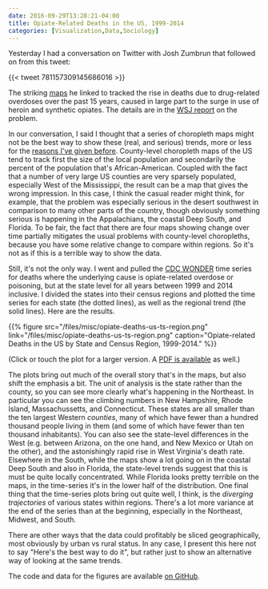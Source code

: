 ```yaml
---
date: 2016-09-29T13:28:21-04:00
title: Opiate-Related Deaths in the US, 1999-2014
categories: [Visualization,Data,Sociology]
---
```


Yesterday I had a conversation on Twitter with Josh Zumbrun that followed on from this tweet: 

{{< tweet 781157309145686016 >}}

The striking [maps](files/misc/opiate-deaths-us-ts-region.png) he linked to tracked the rise in deaths due to drug-related overdoses over the past 15 years, caused in large part to the surge in use of heroin and synthetic opiates. The details are in the [WSJ report](http://www.wsj.com/articles/for-small-town-cops-opioid-scourge-hits-close-to-home-1475074699) on the problem. 

In our conversation, I said I thought that a series of choropleth maps might not be the best way to show these (real, and serious) trends, more or less for the [reasons I've given before](https://kieranhealy.org/blog/archives/2015/06/12/americas-ur-choropleths/). County-level choropleth maps of the US tend to track first the size of the local population and secondarily the percent of the population that's African-American. Coupled with the fact that a number of very large US counties are very sparsely populated, especially West of the Mississippi, the result can be a map that gives the wrong impression. In this case, I think the casual reader might think, for example, that the problem was especially serious in the desert southwest in comparison to many other parts of the country, though obviously something serious is happening in the Appalachians, the coastal Deep South, and Florida. To be fair, the fact that there are four maps showing change over time partially mitigates the usual problems with county-level choropleths, because you have some relative change to compare within regions. So it's not as if this is a terrible way to show the data. 

Still, it's not the only way. I went and pulled the [CDC WONDER](http://wonder.cdc.gov) time series for deaths where the underlying cause is opiate-related overdose or poisoning, but at the state level for all years between 1999 and 2014 inclusive. I divided the states into their census regions and plotted the time series for each state (the dotted lines), as well as the regional trend (the solid lines). Here are the results. 

{{% figure src="/files/misc/opiate-deaths-us-ts-region.png" link="/files/misc/opiate-deaths-us-ts-region.png" caption="Opiate-related Deaths in the US by State and Census Region, 1999-2014." %}}

(Click or touch the plot for a larger version. A [PDF is available](/files/misc/opiate-deaths-us-ts-region-facet.pdf) as well.)

The plots bring out much of the overall story that's in the maps, but also shift the emphasis a bit. The unit of analysis is the state rather than the county, so you can see more clearly what's happening in the Northeast. In particular you can see the climbing numbers in New Hampshire, Rhode Island, Massachussetts, and Connecticut. These states are all smaller than the ten largest Western *counties*, many of which have fewer than a hundred thousand people living in them (and some of which have fewer than ten thousand inhabitants). You can also see the state-level differences in the West (e.g. between Arizona, on the one hand, and New Mexico or Utah on the other), and the astonishingly rapid rise in West Virginia's death rate. Elsewhere in the South, while the maps show a lot going on in the coastal Deep South and also in Florida, the state-level trends suggest that this is must be quite locally concentrated. While Florida looks pretty terrible on the maps, in the time-series it's in the lower half of the distribution. One final thing that the time-series plots bring out quite well, I think, is the *diverging trajectories* of various states within regions. There's a lot more variance at the end of the series than at the beginning, especially in the Northeast, Midwest, and South.

There are other ways that the data could profitably be sliced geographically, most obviously by urban vs rural status. In any case, I present this here not to say "Here's the best way to do it", but rather just to show an alternative way of looking at the same trends. 

The code and data for the figures are available [on GitHub](https://github.com/kjhealy/us-state-opiates).
